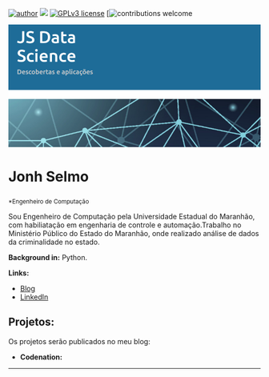 [![author](https://img.shields.io/badge/author-jonhsel-red.svg)](https://www.linkedin.com/in/jonh-selmo-956aa630/) [![](https://img.shields.io/badge/python-3.7+-blue.svg)](https://www.python.org/downloads/release/python-365/) [![GPLv3 license](https://img.shields.io/badge/License-GPLv3-blue.svg)](http://perso.crans.org/besson/LICENSE.html) [![contributions welcome](https://img.shields.io/badge/contributions-welcome-brightgreen.svg?style=flat)


<p align="center">
  <img src="banner.png" >
</p>

# Jonh Selmo
<sub>*Engenheiro de Computação</sub>

Sou Engenheiro de Computação pela Universidade Estadual do Maranhão, com habiliatação em engenharia de controle e automação.Trabalho no Ministério Público do Estado do Maranhão, onde realizado análise de dados da criminalidade no estado.

**Background in:** Python.

**Links:**
* [Blog](http://jonhselmo.com.br)
* [LinkedIn](https://www.linkedin.com/in/jonh-selmo-956aa630)



## Projetos:
Os projetos serão publicados no meu blog:

* **Codenation:** 


---




